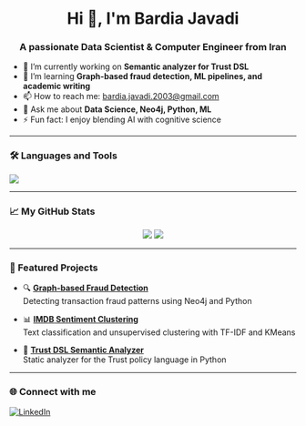 <h1 align="center">Hi 👋, I'm Bardia Javadi</h1>
<h3 align="center">A passionate Data Scientist & Computer Engineer from Iran</h3>

- 🔭 I’m currently working on **Semantic analyzer for Trust DSL**
- 🌱 I’m learning **Graph-based fraud detection, ML pipelines, and academic writing**
- 📫 How to reach me: bardia.javadi.2003@gmail.com
- 💬 Ask me about **Data Science, Neo4j, Python, ML**
- ⚡ Fun fact: I enjoy blending AI with cognitive science

---

### 🛠️ Languages and Tools
<p>
  <img src="https://skillicons.dev/icons?i=python,pandas,numpy,sklearn,neo4j,tensorflow,git,linux,vscode&perline=6" />
</p>

---

### 📈 My GitHub Stats

<p align="center">
  <img src="https://github-readme-stats.vercel.app/api?username=bardia-javadi&show_icons=true&theme=radical" />
  <img src="https://github-readme-streak-stats.herokuapp.com/?user=bardia-javadi&theme=radical" />
</p>

---

### 📂 Featured Projects

- 🔍 [**Graph-based Fraud Detection**](https://github.com/username/fraud-graph)  
  Detecting transaction fraud patterns using Neo4j and Python

- 📊 [**IMDB Sentiment Clustering**](https://github.com/username/imdb-nlp-clustering)  
  Text classification and unsupervised clustering with TF-IDF and KMeans

- 🤖 [**Trust DSL Semantic Analyzer**](https://github.com/username/trust-analyzer)  
  Static analyzer for the Trust policy language in Python

---

### 🌐 Connect with me
[![LinkedIn](https://img.shields.io/badge/LinkedIn-blue?logo=linkedin)](https://linkedin.com/in/yourname)  
